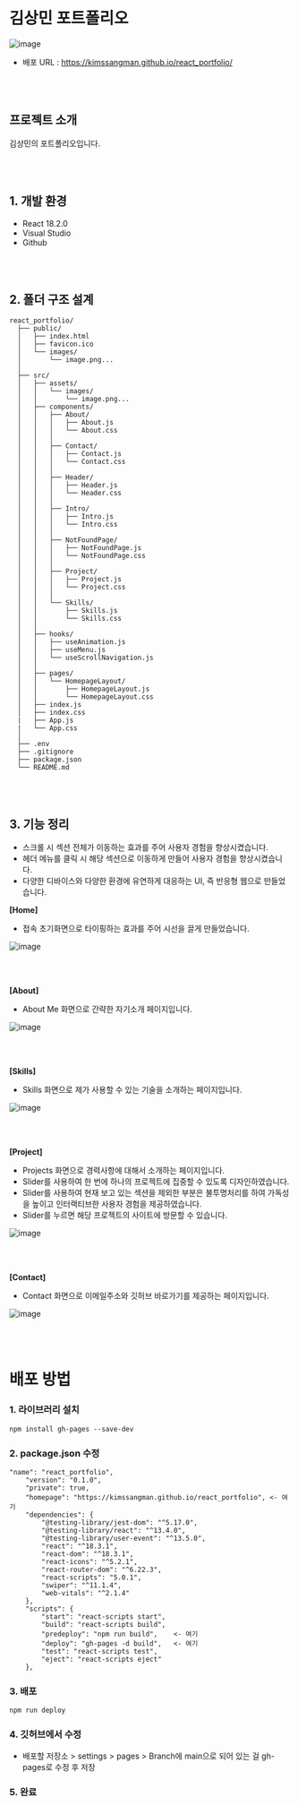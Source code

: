 # 김상민 포트폴리오

![image](https://github.com/kimssangman/react_portfolio/assets/136281131/1b7f2d54-6fa5-4889-bec4-f7750f31c812)


-   배포 URL : https://kimssangman.github.io/react_portfolio/

</br>
</br>

## 프로젝트 소개

김상민의 포트폴리오입니다.

</br>
</br>

## 1. 개발 환경

-   React 18.2.0
-   Visual Studio
-   Github

</br>
</br>

## 2. 폴더 구조 설계

```
react_portfolio/
  ├── public/
  │   ├── index.html
  │   ├── favicon.ico
  │   └── images/
  │       └── image.png...
  │
  ├── src/
  │   ├── assets/
  │   │   └── images/
  │   │       └── image.png...
  │   ├── components/
  │   │   ├── About/
  │   │   │   ├── About.js
  │   │   │   └── About.css
  │   │   │
  │   │   ├── Contact/
  │   │   │   ├── Contact.js
  │   │   │   └── Contact.css
  │   │   │
  │   │   ├── Header/
  │   │   │   ├── Header.js
  │   │   │   └── Header.css
  │   │   │
  │   │   ├── Intro/
  │   │   │   ├── Intro.js
  │   │   │   └── Intro.css
  │   │   │
  │   │   ├── NotFoundPage/
  │   │   │   ├── NotFoundPage.js
  │   │   │   └── NotFoundPage.css
  │   │   │
  │   │   ├── Project/
  │   │   │   ├── Project.js
  │   │   │   └── Project.css
  │   │   │
  │   │   └── Skills/
  │   │       ├── Skills.js
  │   │       └── Skills.css
  │   │
  │   ├── hooks/
  │   │   ├── useAnimation.js
  │   │   ├── useMenu.js
  │   │   └── useScrollNavigation.js
  │   │
  │   ├── pages/
  │   │   └── HomepageLayout/
  │   │       ├── HomepageLayout.js
  │   │       └── HomepageLayout.css
  │   ├── index.js
  │   ├── index.css
  |   ├── App.js
  |   └── App.css
  │
  ├── .env
  ├── .gitignore
  ├── package.json
  └── README.md
```

</br>
</br>

## 3. 기능 정리

- 스크롤 시 섹션 전체가 이동하는 효과를 주어 사용자 경험을 향상시켰습니다.
- 헤더 메뉴를 클릭 시 해당 섹션으로 이동하게 만들어 사용자 경험을 향상시켰습니다.
- 다양한 디바이스와 다양한 환경에 유연하게 대응하는 UI, 즉 반응형 웹으로 만들었습니다.

**[Home]**

- 접속 초기화면으로 타이핑하는 효과를 주어 시선을 끌게 만들었습니다.

![image](https://github.com/kimssangman/react_portfolio/assets/136281131/1b7f2d54-6fa5-4889-bec4-f7750f31c812)

</br>
</br>

**[About]**

- About Me 화면으로 간략한 자기소개 페이지입니다.

![image](https://github.com/kimssangman/react_portfolio/assets/136281131/b461d12f-d19f-4bf0-ab33-c8f19fd81335)

</br>
</br>

**[Skills]**

- Skills 화면으로 제가 사용할 수 있는 기술을 소개하는 페이지입니다.

![image](https://github.com/kimssangman/react_portfolio/assets/136281131/0227b881-7949-4be4-be7c-55ddb23263a5)

</br>
</br>

**[Project]**

- Projects 화면으로 경력사항에 대해서 소개하는 페이지입니다.
- Slider를 사용하여 한 번에 하나의 프로젝트에 집중할 수 있도록 디자인하였습니다.
- Slider를 사용하여 현재 보고 있는 섹션을 제외한 부분은 불투명처리를 하여 가독성을 높이고 인터랙티브한 사용자 경험을 제공하였습니다.
- Slider를 누르면 해당 프로젝트의 사이트에 방문할 수 있습니다.

![image](https://github.com/kimssangman/react_portfolio/assets/136281131/e9ca28a1-2cbb-4545-8719-31efde18dbf7)

</br>
</br>

**[Contact]**

- Contact 화면으로 이메일주소와 깃허브 바로가기를 제공하는 페이지입니다.

![image](https://github.com/kimssangman/react_portfolio/assets/136281131/fa802ef7-3bcf-46a8-9419-46a1debe4a71)

</br>
</br>

# 배포 방법

### 1. 라이브러리 설치

```
npm install gh-pages --save-dev
```

### 2. package.json 수정

```
"name": "react_portfolio",
    "version": "0.1.0",
    "private": true,
    "homepage": "https://kimssangman.github.io/react_portfolio", <- 여기
    "dependencies": {
        "@testing-library/jest-dom": "^5.17.0",
        "@testing-library/react": "^13.4.0",
        "@testing-library/user-event": "^13.5.0",
        "react": "^18.3.1",
        "react-dom": "^18.3.1",
        "react-icons": "^5.2.1",
        "react-router-dom": "^6.22.3",
        "react-scripts": "5.0.1",
        "swiper": "^11.1.4",
        "web-vitals": "^2.1.4"
    },
    "scripts": {
        "start": "react-scripts start",
        "build": "react-scripts build",
        "predeploy": "npm run build",    <- 여기
        "deploy": "gh-pages -d build",   <- 여기
        "test": "react-scripts test",
        "eject": "react-scripts eject"
    },
```

### 3. 배포

```
npm run deploy
```

### 4. 깃허브에서 수정

-   배포할 저장소 > settings > pages > Branch에 main으로 되어 있는 걸 gh-pages로 수정 후 저장

### 5. 완료
